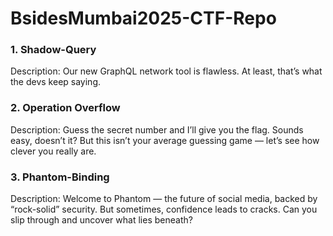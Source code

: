 # BsidesMumbai2025-CTF-Repo
### 1. Shadow-Query 
Description: Our new GraphQL network tool is flawless. At least, that’s what the devs keep saying.

### 2. Operation Overflow
Description: Guess the secret number and I’ll give you the flag. Sounds easy, doesn’t it?
But this isn’t your average guessing game — let’s see how clever you really are.

### 3. Phantom-Binding
Description: Welcome to Phantom — the future of social media, backed by “rock-solid” security. But sometimes, confidence leads to cracks. Can you slip through and uncover what lies beneath?
